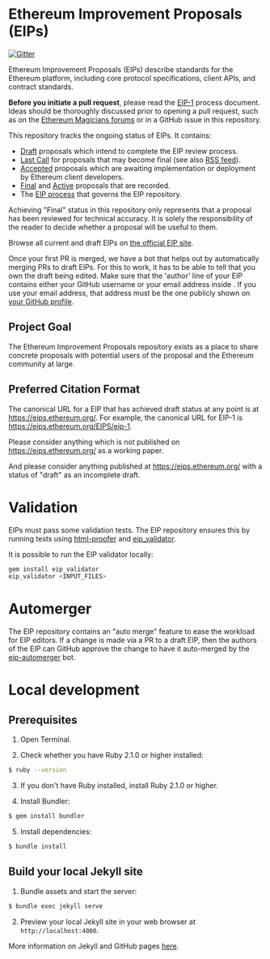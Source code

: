 # Ethereum Improvement Proposals (EIPs)

[![Gitter](https://badges.gitter.im/Join%20Chat.svg)](https://gitter.im/ethereum/EIPs?utm_source=badge&utm_medium=badge&utm_campaign=pr-badge)

Ethereum Improvement Proposals (EIPs) describe standards for the Ethereum platform, including core protocol specifications, client APIs, and contract standards.

**Before you initiate a pull request**, please read the [EIP-1](https://eips.ethereum.org/EIPS/eip-1) process document. Ideas should be thoroughly discussed prior to opening a pull request, such as on the [Ethereum Magicians forums](https://ethereum-magicians.org) or in a GitHub issue in this repository.

This repository tracks the ongoing status of EIPs. It contains:

- [Draft](https://eips.ethereum.org/all#draft) proposals which intend to complete the EIP review process.
- [Last Call](https://eips.ethereum.org/all#last-call) for proposals that may become final (see also [RSS feed](https://eips.ethereum.org/last-call.xml)).
- [Accepted](https://eips.ethereum.org/all#accepted) proposals which are awaiting implementation or deployment by Ethereum client developers.
- [Final](https://eips.ethereum.org/all#final) and [Active](https://eips.ethereum.org/all#active) proposals that are recorded.
- The [EIP process](./EIPS/eip-1.md#eip-work-flow) that governs the EIP repository.

Achieving "Final" status in this repository only represents that a proposal has been reviewed for technical accuracy. It is solely the responsibility of the reader to decide whether a proposal will be useful to them.

Browse all current and draft EIPs on [the official EIP site](https://eips.ethereum.org/).

Once your first PR is merged, we have a bot that helps out by automatically merging PRs to draft EIPs. For this to work, it has to be able to tell that you own the draft being edited. Make sure that the 'author' line of your EIP contains either your GitHub username or your email address inside <triangular brackets>. If you use your email address, that address must be the one publicly shown on [your GitHub profile](https://github.com/settings/profile).

## Project Goal

The Ethereum Improvement Proposals repository exists as a place to share concrete proposals with potential users of the proposal and the Ethereum community at large.

## Preferred Citation Format

The canonical URL for a EIP that has achieved draft status at any point is at https://eips.ethereum.org/. For example, the canonical URL for EIP-1 is https://eips.ethereum.org/EIPS/eip-1.

Please consider anything which is not published on https://eips.ethereum.org/ as a working paper.

And please consider anything published at https://eips.ethereum.org/ with a status of "draft" as an incomplete draft.

# Validation

EIPs must pass some validation tests.  The EIP repository ensures this by running tests using [html-proofer](https://rubygems.org/gems/html-proofer) and [eip_validator](https://rubygems.org/gems/eip_validator).

It is possible to run the EIP validator locally:
```sh
gem install eip_validator
eip_validator <INPUT_FILES>
```

# Automerger

The EIP repository contains an "auto merge" feature to ease the workload for EIP editors.  If a change is made via a PR to a draft EIP, then the authors of the EIP can GitHub approve the change to have it auto-merged by the [eip-automerger](https://github.com/eip-automerger/automerger) bot.

# Local development

## Prerequisites

1. Open Terminal.

2. Check whether you have Ruby 2.1.0 or higher installed:

```sh
$ ruby --version
```

3. If you don't have Ruby installed, install Ruby 2.1.0 or higher.

4. Install Bundler:

```sh
$ gem install bundler
```

5. Install dependencies:

```sh
$ bundle install
```

## Build your local Jekyll site

1. Bundle assets and start the server:

```sh
$ bundle exec jekyll serve
```

2. Preview your local Jekyll site in your web browser at `http://localhost:4000`.

More information on Jekyll and GitHub pages [here](https://help.github.com/en/enterprise/2.14/user/articles/setting-up-your-github-pages-site-locally-with-jekyll).

